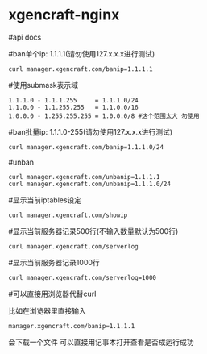 xgencraft-nginx
===============

#api docs

#ban单个ip: 1.1.1.1(请勿使用127.x.x.x进行测试)

    curl manager.xgencraft.com/banip=1.1.1.1

#使用submask表示域

    1.1.1.0 - 1.1.1.255     = 1.1.1.0/24
    1.1.0.0 - 1.1.255.255   = 1.1.0.0/16
    1.0.0.0 - 1.255.255.255 = 1.0.0.0/8 #这个范围太大 勿使用

#ban批量ip: 1.1.1.0-255(请勿使用127.x.x.x进行测试)

    curl manager.xgencraft.com/banip=1.1.1.0/24

#unban

    curl manager.xgencraft.com/unbanip=1.1.1.1
    curl manager.xgencraft.com/unbanip=1.1.1.0/24

#显示当前iptables设定

    curl manager.xgencraft.com/showip

#显示当前服务器记录500行(不输入数量默认为500行)

    curl manager.xgencraft.com/serverlog

#显示当前服务器记录1000行

    curl manager.xgencraft.com/serverlog=1000


#可以直接用浏览器代替curl

比如在浏览器里直接输入

    manager.xgencraft.com/banip=1.1.1.1

会下载一个文件
可以直接用记事本打开查看是否成运行成功
